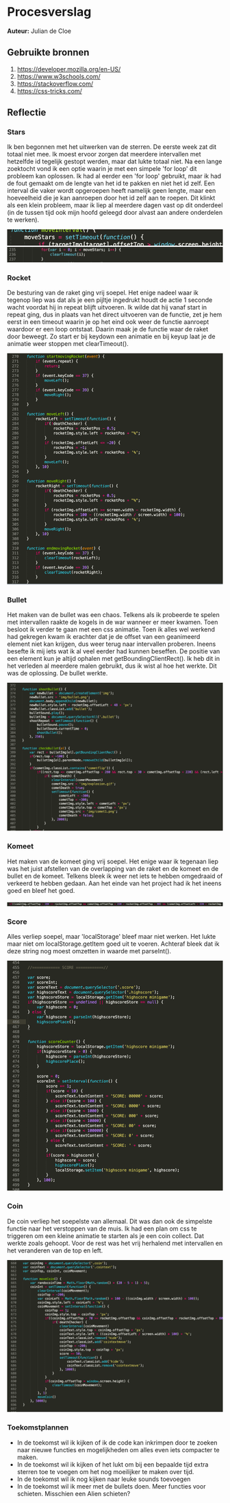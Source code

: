 # Procesverslag
**Auteur:** Julian de Cloe


## Gebruikte bronnen
1. https://developer.mozilla.org/en-US/
2. https://www.w3schools.com/
3. https://stackoverflow.com/
4. https://css-tricks.com/


## Reflectie

### Stars

Ik ben begonnen met het uitwerken van de sterren. De eerste week zat dit totaal niet mee. Ik moest ervoor zorgen dat meerdere intervallen met hetzelfde id tegelijk gestopt werden, maar dat lukte totaal niet. Na een lange zoektocht vond ik een optie waarin je met een simpele 'for loop' dit probleem kan oplossen. Ik had al eerder een 'for loop' gebruikt, maar ik had de fout gemaakt om de lengte van het id te pakken en niet het id zelf. Een interval die vaker wordt opgeroepen heeft namelijk geen lengte, maar een hoeveelheid die je kan aanroepen door het id zelf aan te roepen. Dit klinkt als een klein probleem, maar ik liep al meerdere dagen vast op dit onderdeel (in de tussen tijd ook mijn hoofd geleegd door alvast aan andere onderdelen te werken). 

![](img/read-stars.png)
![](img/read-stars2.png)


### Rocket

De besturing van de raket ging vrij soepel. Het enige nadeel waar ik tegenop liep was dat als je een pijltje ingedrukt houdt de actie 1 seconde wacht voordat hij in repeat blijft uitvoeren. Ik wilde dat hij vanaf start in repeat ging, dus in plaats van het direct uitvoeren van de functie, zet je hem eerst in een timeout waarin je op het eind ook weer de functie aanroept waardoor er een loop ontstaat. Daarin maak je de functie waar de raket door beweegt. Zo start er bij keydown een animatie en bij keyup laat je de animatie weer stoppen met clearTimeout().

![](img/read-rocket.png)


### Bullet

Het maken van de bullet was een chaos. Telkens als ik probeerde te spelen met intervallen raakte de kogels in de war wanneer er meer kwamen. Toen besloot ik verder te gaan met een css animatie. Toen ik alles wel werkend had gekregen kwam ik erachter dat je de offset van een geanimeerd element niet kan krijgen, dus weer terug naar intervallen proberen. Ineens besefte ik mij iets wat ik al veel eerder had kunnen beseffen. De positie van een element kun je altijd ophalen met getBoundingClientRect(). Ik heb dit in het verleden al meerdere malen gebruikt, dus ik wist al hoe het werkte. Dit was de oplossing. De bullet werkte. 

![](img/read-bullet.png)


### Komeet

Het maken van de komeet ging vrij soepel. Het enige waar ik tegenaan liep was het juist afstellen van de overlapping van de raket en de komeet en de bullet en de komeet. Telkens bleek ik weer net iets te hebben omgedraaid of verkeerd te hebben gedaan. Aan het einde van het project had ik het ineens goed en bleef het goed.

![](img/read-comet.png)


### Score

Alles verliep soepel, maar 'localStorage' bleef maar niet werken. Het lukte maar niet om localStorage.getItem goed uit te voeren. Achteraf bleek dat ik deze string nog moest omzetten in waarde met parseInt().

![](img/read-score.png)


### Coin

De coin verliep het soepelste van allemaal. Dit was dan ook de simpelste functie naar het verstoppen van de muis. Ik had een plan om css te triggeren om een kleine animatie te starten als je een coin collect. Dat werkte zoals gehoopt. Voor de rest was het vrij herhalend met intervallen en het veranderen van de top en left.

![](img/read-coin.png)


### Toekomstplannen

- In de toekomst wil ik kijken of ik de code kan inkrimpen door te zoeken naar nieuwe functies en mogelijkheden om alles even iets compacter te maken.
- In de toekomst wil ik kijken of het lukt om bij een bepaalde tijd extra sterren toe te voegen om het nog moeilijker te maken over tijd.
- In de toekomst wil ik nog kijken naar leuke sounds toevoegen
- In de toekomst wil ik meer met de bullets doen. Meer functies voor schieten. Misschien een Alien schieten?



